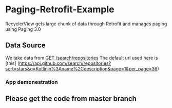 # Paging-Retrofit-Example
RecyclerView gets large chunk of data through Retrofit and manages paging using Paging 3.0
## Data Source
We take data from [GET /search/repositories](https://docs.github.com/en/rest/reference/search#search-repositories) 
The default url used here is [this] (https://api.github.com/search/repositories?sort=stars&q=Kotlinin%3Aname%2Cdescription&page=1&per_page=36)
### App demonestration 



## Please get the code from master branch

